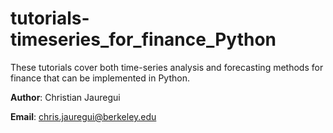 # tutorials-timeseries_for_finance_Python
These tutorials cover both time-series analysis and forecasting methods for finance that can be implemented in Python. 

**Author**: Christian Jauregui

**Email**: chris.jauregui@berkeley.edu

